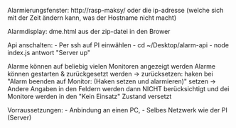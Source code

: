 Alarmierungsfenster: http://rasp-maksy/ oder die ip-adresse (welche sich mit der Zeit ändern kann, was der Hostname nicht macht)

Alarmdisplay: dme.html aus der zip-datei in den Brower

Api anschalten:
    - Per ssh auf PI einwählen
    - cd ~/Desktop/alarm-api
    - node index.js
    antwort "Server up"


Alarme können auf beliebig vielen Monitoren angezeigt werden
Alarme können gestarten & zurückgesetzt werden 
    -> zurücksetzen: haken bei "Alarm beenden auf Monitor: (Haken setzen und alarmieren)" setzen
    -> Andere Angaben in den Feldern werden dann NICHT berücksichtigt und dei Monitore werden in den "Kein Einsatz" Zustand versetzt

Vorraussetzungen:
    - Anbindung an einen PC,
    - Selbes Netzwerk wie der PI (Server)
